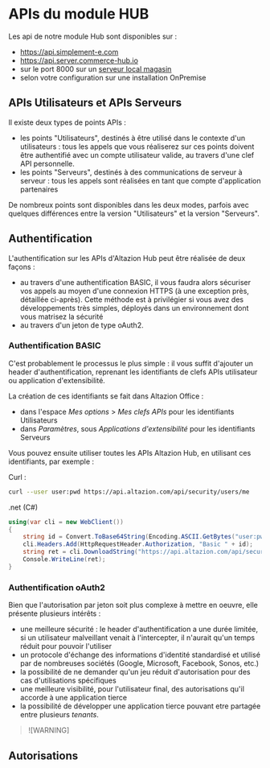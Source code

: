 # APIs du module HUB

Les api de notre module Hub sont disponibles sur :

*   https://api.simplement-e.com
*   https://api.server.commerce-hub.io
*   sur le port 8000 sur un [serveur local magasin](/fr-fr/administration/storeserver/)
*   selon votre configuration sur une installation OnPremise

## APIs Utilisateurs et APIs Serveurs

Il existe deux types de points APIs :

*   les points "Utilisateurs", destinés à être utilisé dans le contexte d'un utilisateurs : tous les appels que vous réaliserez sur ces points doivent être authentifié avec un compte utilisateur valide, au travers d'une clef API personnelle.
*   les points "Serveurs", destinés à des communications de serveur à serveur : tous les appels sont réalisées en tant que compte d'application partenaires

De nombreux points sont disponibles dans les deux modes, parfois avec quelques différences entre la version "Utilisateurs" et la version "Serveurs".

## Authentification

L'authentification sur les APIs d'Altazion Hub peut être réalisée de deux façons :

- au travers d'une authentification BASIC, il vous faudra alors sécuriser vos appels au moyen d'une connexion HTTPS (à une exception près, détaillée ci-après). Cette méthode est à privilégier si vous avez des développements très simples, déployés dans un environnement dont vous matrisez la sécurité
- au travers d'un jeton de type oAuth2.

### Authentification BASIC

C'est probablement le processus le plus simple : il vous suffit d'ajouter un header d'authentification, reprenant les identifiants de clefs APIs utilisateur ou application d'extensibilité.

La création de ces identifiants se fait dans Altazion Office :

- dans l'espace _Mes options_ > _Mes clefs APIs_ pour les identifiants Utilisateurs
- dans _Paramètres_, sous _Applications d'extensibilité_ pour les identifiants Serveurs

Vous pouvez ensuite utiliser toutes les APIs Altazion Hub, en utilisant ces identifiants, par exemple :

Curl : 
```bash
curl --user user:pwd https://api.altazion.com/api/security/users/me
```

.net (C#)
```csharp
using(var cli = new WebClient())
{
    string id = Convert.ToBase64String(Encoding.ASCII.GetBytes("user:pwd"));
    cli.Headers.Add(HttpRequestHeader.Authorization, "Basic " + id);
    string ret = cli.DownloadString("https://api.altazion.com/api/security/users/me");
    Console.WriteLine(ret);
}
```

### Authentification oAuth2

Bien que l'autorisation par jeton soit plus complexe à mettre en oeuvre, elle présente plusieurs intérêts :

- une meilleure sécurité : le header d'authentification a une durée limitée, si un utilisateur malveillant venait à l'intercepter, il n'aurait qu'un temps réduit pour pouvoir l'utiliser
- un protocole d'échange des informations d'identité standardisé et utilisé par de nombreuses sociétés (Google, Microsoft, Facebook, Sonos, etc.)
- la possibilité de ne demander qu'un jeu réduit d'autorisation pour des cas d'utilisations spécifiques
- une meilleure visibilité, pour l'utilisateur final, des autorisations qu'il accorde à une application tierce
- la possibilité de développer une application tierce pouvant etre partagée entre plusieurs _tenants_.

>![WARNING]
>

## Autorisations
